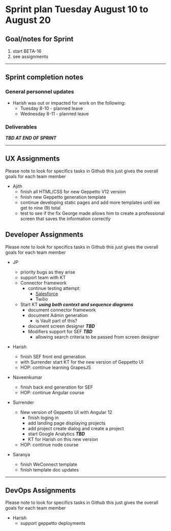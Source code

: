# Sprint plan Tuesday August 10 to August 20

## Goal/notes for Sprint

1. start BETA-16
2. see assignments

---

## Sprint completion notes

### General personnel updates

- Harish was out or impacted for work on the following:
  - Tuesday 8-10 - planned leave
  - Wednesday 8-11 - planned leave

### Deliverables

***TBD AT END OF SPRINT***

---

## UX Assignments

Please note to look for specifics tasks in Github this just gives the overall goals for each team member

- Ajith
  - finish all HTML/CSS for new Geppetto V12 version
  - finish new Geppetto generation template
  - continue developing static pages and add more templates until we get to nine (9) total
  - test to see if the fix George made allows him to create a professional screen that saves the information correctly

## Developer Assignments

Please note to look for specifics tasks in Github this just gives the overall goals for each team member

- JP

  - priority bugs as they arise
  - support team with KT
  - Connector framework
    - continue testing attempt:
      - [Salesforce](https://dzone.com/articles/leveraging-salesforce-without-using-salesforce?edition=599293&utm_source=dzone&utm_medium=email&utm_campaign=dzone&utm_content=%5B%5Brssitem_title%5D%5D%20-%20%5B%5Brss_title%5D%5D)
      - Twilio
  - Start KT ***using both context and sequence diagrams***
    - document connector framework
    - document Admin generation
      - is Vault part of this?
    - document screen designer ***TBD***
    - Modifiers support for SEF ***TBD***
      - allowing search criteria to be passed from screen designer

- Harish

  - finish SEF front end generation
  - with Surrender start KT for the new version of Geppetto UI
  - HOP: continue learning GrapesJS

- Naveenkumar

  - finish back end generation for SEF
  - HOP: continue Angular course

- Surrender

  - New version of Geppetto UI with Angular 12
    - finish loging in 
    - add landing page displaying projects
    - add project create dialog and create a project
    - start Google Analytics ***TBD***
    - KT for Harish on this new version
  - HOP: continue node course

- Saranya
  - finish WeConnect template
  - finish template doc updates

---

## DevOps Assignments

Please note to look for specifics tasks in Github this just gives the overall goals for each team member

- Harish
  - support geppetto deployments
